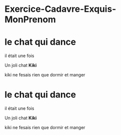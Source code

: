# Exercice-Cadavre-Exquis-MonPrenom
<h1>le chat qui dance</h1>
<p>il était une fois</p>
<p>Un joli chat <strong>Kiki</strong></p>
<p>kiki ne fesais rien que dormir et manger</p>
<h1>le chat qui dance</h1>
<p>il était une fois</p>
<p>Un joli chat <strong>Kiki</strong></p>
<p>kiki ne fesais rien que dormir et manger</p>
